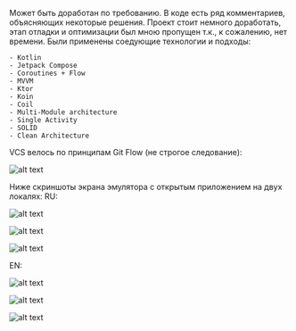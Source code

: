 Может быть доработан по требованию.
В коде есть ряд комментариев, объясняющих некоторые решения. Проект стоит немного доработать, этап отладки и оптимизации был мною пропущен т.к., к сожалению, нет времени.
Были применены соедующие технологии и подходы:

    - Kotlin
    - Jetpack Compose
    - Coroutines + Flow
    - MVVM
    - Ktor
    - Koin
    - Coil
    - Multi-Module architecture
    - Single Activity
    - SOLID
    - Clean Architecture

VCS велось по принципам Git Flow (не строгое следование):

![alt text](https://github.com/Adam-Nalgiev/raws/blob/main/Git%20Flow%20Branches.png)

Ниже скриншоты экрана эмулятора с открытым приложением на двух локалях:
RU:

![alt text](https://github.com/Adam-Nalgiev/raws/blob/main/ru-scr-1.png)

![alt text](https://github.com/Adam-Nalgiev/raws/blob/main/ru-src-2.png)

![alt text](https://github.com/Adam-Nalgiev/raws/blob/main/ru-scr-3.png)

EN:

![alt text](https://github.com/Adam-Nalgiev/raws/blob/main/en-scr-1.png)

![alt text](https://github.com/Adam-Nalgiev/raws/blob/main/en-scr-2.png)

![alt text](https://github.com/Adam-Nalgiev/raws/blob/main/en-scr-3.png)
